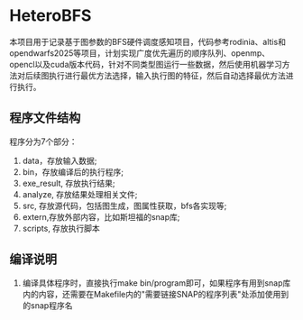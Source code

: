 # HeteroBFS
本项目用于记录基于图参数的BFS硬件调度感知项目，代码参考rodinia、altis和opendwarfs2025等项目，计划实现广度优先遍历的顺序队列、openmp、opencl以及cuda版本代码，针对不同类型图运行一些数据，然后使用机器学习方法对后续图执行进行最优方法选择，输入执行图的特征，然后自动选择最优方法进行执行。

## 程序文件结构
程序分为7个部分：
1. data，存放输入数据;
2. bin，存放编译后的执行程序;
3. exe_result, 存放执行结果;
4. analyze, 存放结果处理相关文件;
5. src, 存放源代码，包括图生成，图属性获取，bfs各实现等;
6. extern,存放外部内容，比如斯坦福的snap库;
7. scripts, 存放执行脚本

## 编译说明
1. 编译具体程序时，直接执行make bin/program即可，如果程序有用到snap库内的内容，还需要在Makefile内的"需要链接SNAP的程序列表"处添加使用到的snap程序名

